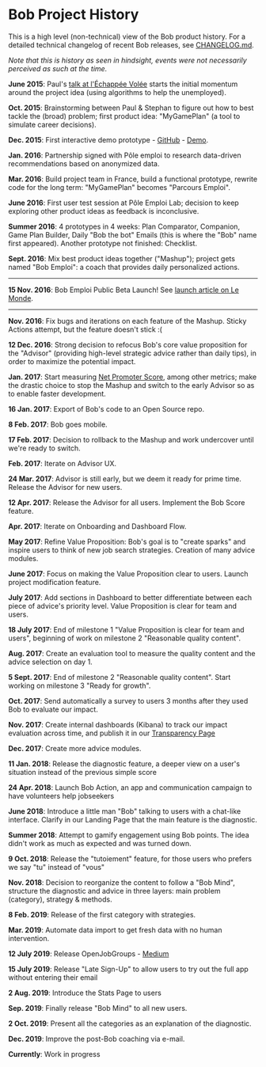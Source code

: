 # Bob Project History

This is a high level (non-technical) view of the Bob product history. For a detailed technical changelog of recent Bob releases, see [CHANGELOG.md](CHANGELOG.md).

*Note that this is history as seen in hindsight, events were not necessarily perceived as such at the time.*

**June 2015**: Paul's [talk at l'Échappée Volée](https://www.youtube.com/watch?v=6AdHZmTHHA8) starts the initial momentum around the project idea (using algorithms to help the unemployed).

**Oct. 2015**: Brainstorming between Paul & Stephan to figure out how to best tackle the (broad) problem; first product idea: "MyGamePlan" (a tool to simulate career decisions).

**Dec. 2015**: First interactive demo prototype - [GitHub](https://github.com/bayesimpact/giga-le-jobs) - [Demo](http://giga-le-jobs.s3-website-us-west-2.amazonaws.com/#/onboarding/step1).

**Jan. 2016**: Partnership signed with Pôle emploi to research data-driven recommendations based on anonymized data.

**Mar. 2016**: Build project team in France, build a functional prototype, rewrite code for the long term: "MyGamePlan" becomes "Parcours Emploi".

**June 2016**: First user test session at Pôle Emploi Lab; decision to keep exploring other product ideas as feedback is inconclusive.

**Summer 2016**: 4 prototypes in 4 weeks: Plan Comparator, Companion, Game Plan Builder, Daily "Bob the bot" Emails (this is where the "Bob" name first appeared). Another prototype not finished: Checklist.

**Sept. 2016**: Mix best product ideas together ("Mashup"); project gets named "Bob Emploi": a coach that provides daily personalized actions.

---

**15 Nov. 2016**: Bob Emploi Public Beta Launch! See [launch article on Le Monde](http://www.lemonde.fr/economie/article/2016/11/15/bob-emploi-l-assistant-qui-va-vous-aider-dans-votre-recherche-d-emploi_5031436_3234.html).

---

**Nov. 2016**: Fix bugs and iterations on each feature of the Mashup. Sticky Actions attempt, but the feature doesn't stick :(

**12 Dec. 2016**: Strong decision to refocus Bob's core value proposition for the "Advisor" (providing high-level strategic advice rather than daily tips), in order to maximize the potential impact.

**Jan. 2017**: Start measuring [Net Promoter Score](https://en.wikipedia.org/wiki/Net_Promoter), among other metrics; make the drastic choice to stop the Mashup and switch to the early Advisor so as to enable faster development.

**16 Jan. 2017**: Export of Bob's code to an Open Source repo.

**8 Feb. 2017**: Bob goes mobile.

**17 Feb. 2017**: Decision to rollback to the Mashup and work undercover until we're ready to switch.

**Feb. 2017**: Iterate on Advisor UX.

**24 Mar. 2017**: Advisor is still early, but we deem it ready for prime time. Release the Advisor for new users.

**12 Apr. 2017**: Release the Advisor for all users. Implement the Bob Score feature.

**Apr. 2017**: Iterate on Onboarding and Dashboard Flow.

**May 2017**: Refine Value Proposition: Bob's goal is to "create sparks" and inspire users to think of new job search strategies. Creation of many advice modules.

**June 2017**: Focus on making the Value Proposition clear to users. Launch project modification feature.

**July 2017**: Add sections in Dashboard to better differentiate between each piece of advice's priority level. Value Proposition is clear for team and users.

**18 July 2017**: End of milestone 1 "Value Proposition is clear for team and users", beginning of work on milestone 2 "Reasonable quality content".

**Aug. 2017**: Create an evaluation tool to measure the quality content and the advice selection on day 1.

**5 Sept. 2017**: End of milestone 2 "Reasonable quality content". Start working on milestone 3 "Ready for growth".

**Oct. 2017**: Send automatically a survey to users 3 months after they used Bob to evaluate our impact.

**Nov. 2017**: Create internal dashboards (Kibana) to track our impact evaluation across time, and publish it in our [Transparency Page](https://www.bob-emploi.fr/transparence)

**Dec. 2017**: Create more advice modules.

**11 Jan. 2018**: Release the diagnostic feature, a deeper view on a user's situation instead of the previous simple score

**24 Apr. 2018**: Launch Bob Action, an app and communication campaign to have volunteers help jobseekers

**June 2018**: Introduce a little man "Bob" talking to users with a chat-like interface. Clarify in our Landing Page that the main feature is the diagnostic.

**Summer 2018**: Attempt to gamify engagement using Bob points. The idea didn't work as much as expected and was turned down.

**9 Oct. 2018**: Release the "tutoiement" feature, for those users who prefers we say "tu" instead of "vous"

**Nov. 2018**: Decision to reorganize the content to follow a "Bob Mind", structure the diagnostic and advice in three layers: main problem (category), strategy & methods.

**8 Feb. 2019**: Release of the first category with strategies.

**Mar. 2019**: Automate data import to get fresh data with no human intervention.

**12 July 2019**: Release OpenJobGroups - [Medium](https://medium.com/bobemploi/avec-bob-de-lopen-source-%C3%A0-l-open-content-382ba7fac434)

**15 July 2019**: Release "Late Sign-Up" to allow users to try out the full app without entering their email

**2 Aug. 2019**: Introduce the Stats Page to users

**Sep. 2019**: Finally release "Bob Mind" to all new users.

**2 Oct. 2019**: Present all the categories as an explanation of the diagnostic.

**Dec. 2019**: Improve the post-Bob coaching via e-mail.

**Currently**: Work in progress
